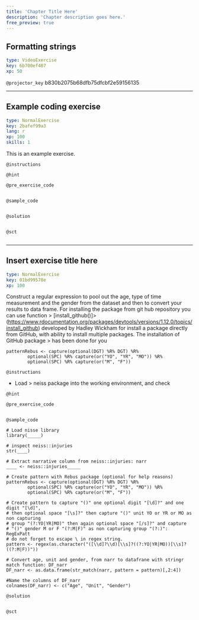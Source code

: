```yaml
---
title: 'Chapter Title Here'
description: 'Chapter description goes here.'
free_preview: true
---
```


## Formatting strings

```yaml
type: VideoExercise
key: 6b700ef407
xp: 50
```

`@projector_key`
b830b2075b68dfb75dfcbf2e59156135

---

## Example coding exercise

```yaml
type: NormalExercise
key: 2bafef99a3
lang: r
xp: 100
skills: 1
```

This is an example exercise.

`@instructions`


`@hint`


`@pre_exercise_code`
```{r}

```

`@sample_code`
```{r}

```

`@solution`
```{r}

```

`@sct`
```{r}

```

---

## Insert exercise title here

```yaml
type: NormalExercise
key: 01bd99578e
xp: 100
```

Construct a regular expression to pool out the age, type of time measurement and the gender from the dataset and then to convert your results to data frame.
For installing the package from git hub repository you can use function > [install_github()]> (https://www.rdocumentation.org/packages/devtools/versions/1.12.0/topics/install_github) developed by Hadley Wickham for install a package directly from GitHub, with ability to install multiple packages. The installation of GitHub package > has been done for you


```
patternRebus <- capture(optional(DGT) %R% DGT) %R%  
        optional(SPC) %R% capture(or("YO", "YR", "MO")) %R%
        optional(SPC) %R% capture(or("M", "F"))
```

`@instructions`
- Load > neiss package into the working environment, and check

`@hint`


`@pre_exercise_code`
```{r}

```

`@sample_code`
```{r}
# Load nisse library
library(_____)

# inspect neiss::injuries
str(____)

# Extract narrative column from neiss::injuries: narr
____ <- neiss::injuries_____

# Create pattern with Rebus package (optional for help reasons)
patternRebus <- capture(optional(DGT) %R% DGT) %R%  
        optional(SPC) %R% capture(or("YO", "YR", "MO")) %R%
        optional(SPC) %R% capture(or("M", "F"))

# Create pattern to capture "()" one optional digit "[\d]?" and one digit "[\d]",
# then optional space "[\s]?" then capture "()" unit YO or YR or MO as non capturing
# group "(?:YO|YR|MO)" then again optional space "[/s]?" and capture
# "()" gender M or F "(?:M|F)" as non capturing group "(?:)": RegExPatt
# do not forget to escape \ in regex string.
pattern <- regex(as.character("([\\d]?\\d)[\\s]?((?:YO|YR|MO))[\\s]?((?:M|F))"))

# Convert age, unit and gender, from narr to datafrane with stringr match function: DF_narr 
DF_narr <- as.data.frame(str_match(narr, pattern = pattern)[,2:4])

#Name the columns of DF_narr  
colnames(DF_narr) <- c("Age", "Unit", "Gender")
```

`@solution`
```{r}

```

`@sct`
```{r}

```
